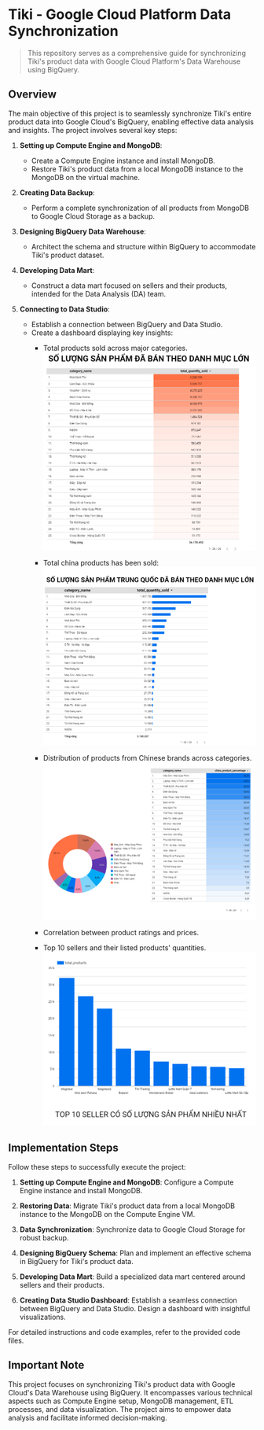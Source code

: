 # Tiki - Google Cloud Platform Data Synchronization

> This repository serves as a comprehensive guide for synchronizing Tiki's product data with Google Cloud Platform's Data Warehouse using BigQuery.

## Overview

The main objective of this project is to seamlessly synchronize Tiki's entire product data into Google Cloud's BigQuery, enabling effective data analysis and insights. The project involves several key steps:

1. **Setting up Compute Engine and MongoDB**:
   - Create a Compute Engine instance and install MongoDB.
   - Restore Tiki's product data from a local MongoDB instance to the MongoDB on the virtual machine.

2. **Creating Data Backup**:
   - Perform a complete synchronization of all products from MongoDB to Google Cloud Storage as a backup.

3. **Designing BigQuery Data Warehouse**:
   - Architect the schema and structure within BigQuery to accommodate Tiki's product dataset.

4. **Developing Data Mart**:
   - Construct a data mart focused on sellers and their products, intended for the Data Analysis (DA) team.

5. **Connecting to Data Studio**:
   - Establish a connection between BigQuery and Data Studio.
   - Create a dashboard displaying key insights:
     - Total products sold across major categories.
       ![alt](https://github.com/congtranquoc/Tiki-GCP/blob/57fd9e6fb04f062370eac0b8cf2a5f9adb577cb3/images/top-categories.PNG)
  
     - Total china products has been sold:
       ![alt](https://github.com/congtranquoc/Tiki-GCP/blob/2c243b39e5603ce5443a6ea5f3b6b3df69a3a08f/images/top-china-products.PNG)
            
     - Distribution of products from Chinese brands across categories.
       ![alt](https://github.com/congtranquoc/Tiki-GCP/blob/2c243b39e5603ce5443a6ea5f3b6b3df69a3a08f/images/distribution.PNG)
       
     - Correlation between product ratings and prices.
     - Top 10 sellers and their listed products' quantities.
       ![alt](https://github.com/congtranquoc/Tiki-GCP/blob/2c243b39e5603ce5443a6ea5f3b6b3df69a3a08f/images/top-sellers.PNG)




## Implementation Steps

Follow these steps to successfully execute the project:

1. **Setting up Compute Engine and MongoDB**:
   Configure a Compute Engine instance and install MongoDB.
   
2. **Restoring Data**:
   Migrate Tiki's product data from a local MongoDB instance to the MongoDB on the Compute Engine VM.

3. **Data Synchronization**:
   Synchronize data to Google Cloud Storage for robust backup.

4. **Designing BigQuery Schema**:
   Plan and implement an effective schema in BigQuery for Tiki's product data.

5. **Developing Data Mart**:
   Build a specialized data mart centered around sellers and their products.

6. **Creating Data Studio Dashboard**:
   Establish a seamless connection between BigQuery and Data Studio.
   Design a dashboard with insightful visualizations.

For detailed instructions and code examples, refer to the provided code files.

## Important Note

This project focuses on synchronizing Tiki's product data with Google Cloud's Data Warehouse using BigQuery. It encompasses various technical aspects such as Compute Engine setup, MongoDB management, ETL processes, and data visualization. The project aims to empower data analysis and facilitate informed decision-making.

